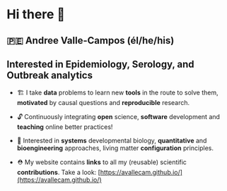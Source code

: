 # Hi there 👋

## 🇵🇪 **Andree Valle-Campos** (él/he/his)

## Interested in Epidemiology, Serology, and Outbreak analytics

- 🏗️ I take **data** problems to learn new **tools** in the route to solve
them, **motivated** by causal questions and **reproducible** research.
<!-- create -->
<!-- reproducible workflows and FAIR principles, reusable software -->
<!-- discussing their interpretation and implications. -->
<!-- satisfy my **own** expectations, and **motivate** myself :) -->

- 🔓 Continuously integrating **open** science, **software** development
and **teaching** online better practices! <!-- from its *design* -->
<!-- **healthy** work habits -->

- 🌱 Interested in **systems** developmental biology,
**quantitative** and **bioengineering** approaches, living matter **configuration** principles.
<!-- 🌱 Interested in **quantitative** systems biology, **developmental** bioengineering, **signaling** and living matter **configuration** principles.  -->

- ⛑️ My website contains **links** to all my (reusable) scientific
**contributions**. Take a look: [https://avallecam.github.io/](https://avallecam.github.io/)


